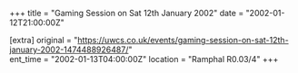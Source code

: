 +++
title = "Gaming Session on Sat 12th January 2002"
date = "2002-01-12T21:00:00Z"

[extra]
original = "https://uwcs.co.uk/events/gaming-session-on-sat-12th-january-2002-1474488926487/"    
ent_time = "2002-01-13T04:00:00Z"
location = "Ramphal R0.03/4"
+++



